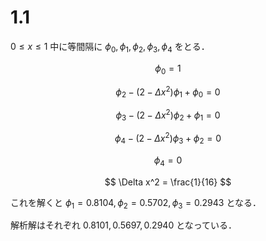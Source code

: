 # 1.1

$0 \leq x \leq 1$ 中に等間隔に $\phi_0, \phi_1, \phi_2, \phi_3, \phi_4$ をとる．

$$ \phi_0 = 1 $$

$$ \phi_2 - (2 - \Delta x^2)\phi_1 + \phi_0 = 0 $$

$$ \phi_3 - (2 - \Delta x^2)\phi_2 + \phi_1 = 0 $$

$$ \phi_4 - (2 - \Delta x^2)\phi_3 + \phi_2 = 0 $$

$$ \phi_4 = 0 $$

$$ \Delta x^2 = \frac{1}{16} $$

これを解くと $\phi_1 = 0.8104, \phi_2 = 0.5702, \phi_3 = 0.2943$ となる．

解析解はそれぞれ $0.8101, 0.5697, 0.2940$ となっている．

